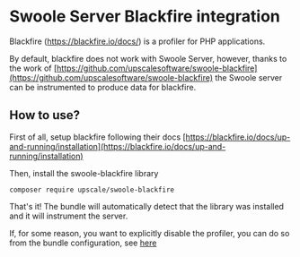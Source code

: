 # Swoole Server Blackfire integration

Blackfire (https://blackfire.io/docs/) is a profiler for PHP applications.

By default, blackfire does not work with Swoole Server, however, thanks to the work of [https://github.com/upscalesoftware/swoole-blackfire](https://github.com/upscalesoftware/swoole-blackfire) the Swoole server can be instrumented to produce data for blackfire.

## How to use?

First of all, setup blackfire following their docs [https://blackfire.io/docs/up-and-running/installation](https://blackfire.io/docs/up-and-running/installation)
 
Then, install the swoole-blackfire library

```shell script
composer require upscale/swoole-blackfire
``` 

That's it! The bundle will automatically detect that the library was installed and it will instrument the server.

If, for some reason, you want to explicitly disable the profiler, you can do so from the bundle configuration, see [here](configuration-reference.md)